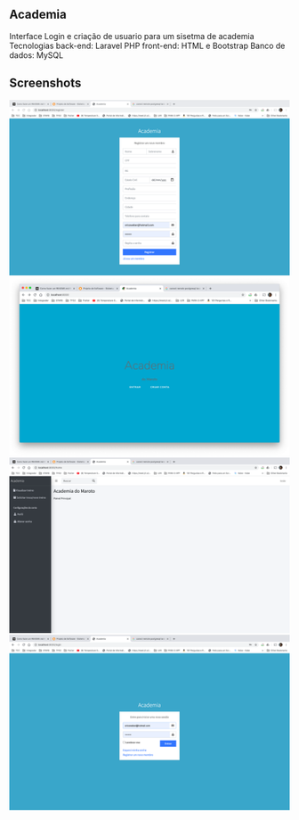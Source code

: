 
## Academia

Interface Login e criação de usuario para um sisetma de academia
Tecnologias 
	back-end: Laravel PHP
	front-end: HTML e Bootstrap
	Banco de dados: MySQL

## Screenshots

![alt text](screenshot1.png)
![alt text](screenshot2.png)
![alt text](screenshot3.png)
![alt text](screenshot4.png)



